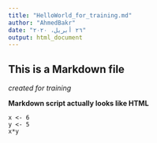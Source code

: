 ```yaml
---
title: "HelloWorld_for_training.md"
author: "AhmedBakr"
date: "٢٦ أبريل، ٢٠٢٠"
output: html_document
---
```

## This is a Markdown file

*created for training*

**Markdown script actually looks like HTML**

```{r setup, include=FALSE}
x <- 6
y <- 5
x*y
```